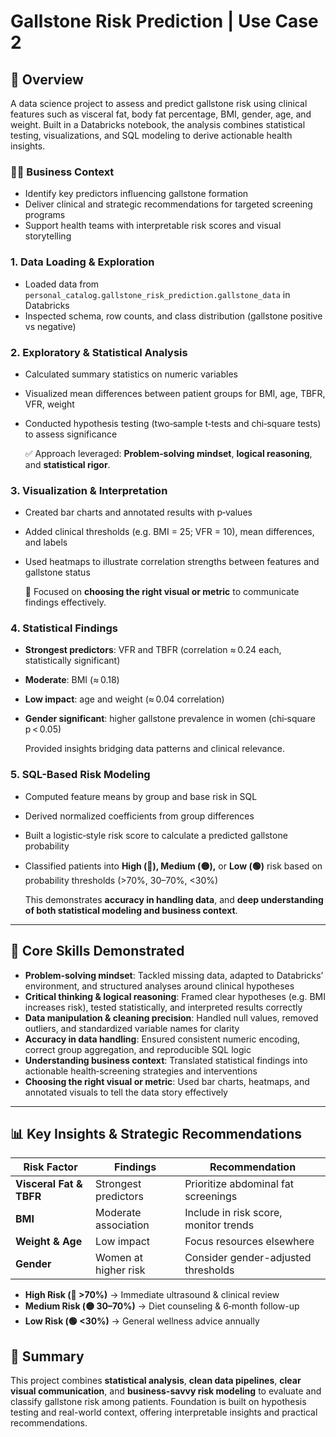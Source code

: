 
# Gallstone Risk Prediction | Use Case 2

## 🧠 Overview

A data science project to assess and predict gallstone risk using clinical features such as visceral fat, body fat percentage, BMI, gender, age, and weight. Built in a Databricks notebook, the analysis combines statistical testing, visualizations, and SQL modeling to derive actionable health insights.

### 👩‍💼 Business Context

* Identify key predictors influencing gallstone formation
* Deliver clinical and strategic recommendations for targeted screening programs
* Support health teams with interpretable risk scores and visual storytelling


### 1. Data Loading & Exploration

* Loaded data from `personal_catalog.gallstone_risk_prediction.gallstone_data` in Databricks
* Inspected schema, row counts, and class distribution (gallstone positive vs negative)

### 2. Exploratory & Statistical Analysis

* Calculated summary statistics on numeric variables
* Visualized mean differences between patient groups for BMI, age, TBFR, VFR, weight
* Conducted hypothesis testing (two‑sample t‑tests and chi‑square tests) to assess significance

  ✅ Approach leveraged: **Problem‑solving mindset**, **logical reasoning**, and **statistical rigor**.

### 3. Visualization & Interpretation

* Created bar charts and annotated results with p‑values
* Added clinical thresholds (e.g. BMI = 25; VFR = 10), mean differences, and labels
* Used heatmaps to illustrate correlation strengths between features and gallstone status

  🎯 Focused on **choosing the right visual or metric** to communicate findings effectively.

### 4. Statistical Findings

* **Strongest predictors**: VFR and TBFR (correlation ≈ 0.24 each, statistically significant)
* **Moderate**: BMI (≈ 0.18)
* **Low impact**: age and weight (≈ 0.04 correlation)
* **Gender significant**: higher gallstone prevalence in women (chi‑square p < 0.05)

  Provided insights bridging data patterns and clinical relevance.

### 5. SQL-Based Risk Modeling

* Computed feature means by group and base risk in SQL
* Derived normalized coefficients from group differences
* Built a logistic‑style risk score to calculate a predicted gallstone probability
* Classified patients into **High (🔴), Medium (🟡),** or **Low (🟢)** risk based on probability thresholds (>70%, 30–70%, <30%)

  This demonstrates **accuracy in handling data**, and **deep understanding of both statistical modeling and business context**.

---

## 🧩 Core Skills Demonstrated

* **Problem‑solving mindset**: Tackled missing data, adapted to Databricks’ environment, and structured analyses around clinical hypotheses
* **Critical thinking & logical reasoning**: Framed clear hypotheses (e.g. BMI increases risk), tested statistically, and interpreted results correctly
* **Data manipulation & cleaning precision**: Handled null values, removed outliers, and standardized variable names for clarity
* **Accuracy in data handling**: Ensured consistent numeric encoding, correct group aggregation, and reproducible SQL logic
* **Understanding business context**: Translated statistical findings into actionable health‑screening strategies and interventions
* **Choosing the right visual or metric**: Used bar charts, heatmaps, and annotated visuals to tell the data story effectively

---

## 📊 Key Insights & Strategic Recommendations

| Risk Factor             | Findings             | Recommendation                        |
| ----------------------- | -------------------- | ------------------------------------- |
| **Visceral Fat & TBFR** | Strongest predictors | Prioritize abdominal fat screenings   |
| **BMI**                 | Moderate association | Include in risk score, monitor trends |
| **Weight & Age**        | Low impact           | Focus resources elsewhere             |
| **Gender**              | Women at higher risk | Consider gender-adjusted thresholds   |

* **High Risk (🔴 >70%)** → Immediate ultrasound & clinical review
* **Medium Risk (🟡 30–70%)** → Diet counseling & 6‑month follow-up
* **Low Risk (🟢 <30%)** → General wellness advice annually


## 📌 Summary

This project combines **statistical analysis**, **clean data pipelines**, **clear visual communication**, and **business-savvy risk modeling** to evaluate and classify gallstone risk among patients. Foundation is built on hypothesis testing and real-world context, offering interpretable insights and practical recommendations.

